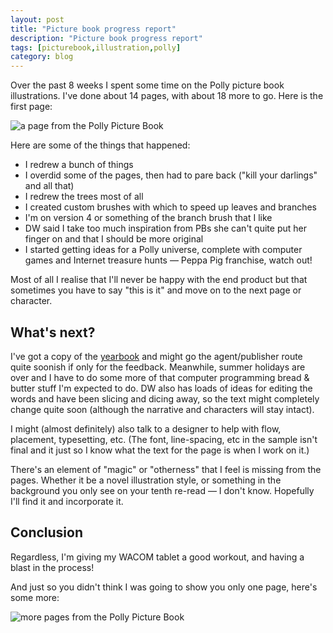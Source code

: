 ```yaml
---
layout: post
title: "Picture book progress report"
description: "Picture book progress report"
tags: [picturebook,illustration,polly]
category: blog
---
```


Over the past 8 weeks I spent some time on the Polly picture book illustrations. I've done about 14 pages, with about 18 more to go. Here is the first page:

![a page from the Polly Picture Book](/assets/posts/2019-09-04-picture-book-progress-report/polly-page.jpg)

Here are some of the things that happened:
- I redrew a bunch of things
- I overdid some of the pages, then had to pare back ("kill your darlings" and all that)
- I redrew the trees most of all
- I created custom brushes with which to speed up leaves and branches
- I'm on version 4 or something of the branch brush that I like
- DW said I take too much inspiration from PBs she can't quite put her finger on and that I should be more original
- I started getting ideas for a Polly universe, complete with computer games and Internet treasure hunts &mdash; Peppa Pig franchise, watch out!

Most of all I realise that I'll never be happy with the end product but that sometimes you have to say "this is it" and move on to the next page or character.

## What's next?

I've got a copy of the [yearbook](https://www.writersandartists.co.uk/store) and might go the agent/publisher route quite soonish if only for the feedback. Meanwhile, summer holidays are over and I have to do some more of that computer programming bread & butter stuff I'm expected to do. DW also has loads of ideas for editing the words and have been slicing and dicing away, so the text might completely change quite soon (although the narrative and characters will stay intact).

I might (almost definitely) also talk to a designer to help with flow, placement, typesetting, etc. (The font, line-spacing, etc in the sample isn't final and it just so I know what the text for the page is when I work on it.)

There's an element of "magic" or "otherness" that I feel is missing from the pages. Whether it be a novel illustration style, or something in the background you only see on your tenth re-read &mdash; I don't know. Hopefully I'll find it and incorporate it.

## Conclusion

Regardless, I'm giving my WACOM tablet a good workout, and having a blast in the process!

And just so you didn't think I was going to show you only one page, here's some more:

![more pages from the Polly Picture Book](/assets/posts/2019-09-04-picture-book-progress-report/other-pages.jpg)